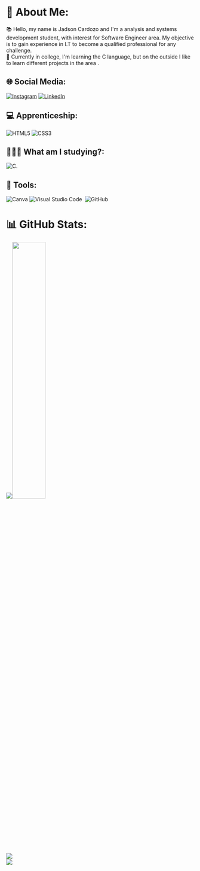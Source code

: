 

# 💫 About Me:
📚 Hello, my name is Jadson Cardozo and I'm a analysis and systems development student, with interest for Software Engineer area. My objective is to gain experience in I.T to become a qualified professional for any challenge.<br>🌱 Currently in college, I'm learning the C language, but on the outside I like to learn different projects in the area .<br> 


## 🌐 Social Media:
[![Instagram](https://img.shields.io/badge/Instagram-%23E4405F.svg?logo=Instagram&logoColor=white)](https://www.instagram.com/jadsoncardozo_/) [![LinkedIn](https://img.shields.io/badge/LinkedIn-%230077B5.svg?logo=linkedin&logoColor=white)](https://www.linkedin.com/in/jadson-cardozo-13162b233/) 


## 💻 Apprenticeship:
![HTML5](https://img.shields.io/badge/html5-%23E34F26.svg?style=for-the-badge&logo=html5&logoColor=white) ![CSS3](https://img.shields.io/badge/css3-%231572B6.svg?style=for-the-badge&logo=css3&logoColor=white) 


## 👨🏽‍💻 What am I studying?:
![C]().<br>


## 🔧 Tools:
![Canva](https://img.shields.io/badge/Canva-%2300C4CC.svg?style=for-the-badge&logo=Canva&logoColor=white) 
![Visual Studio Code](https://img.shields.io/badge/-Visual%20Studio%20Code-0D1117?style=for-the-badge&logo=visual-studio-code&logoColor=007ACC&labelColor=0D1117)&nbsp;
![GitHub](https://img.shields.io/badge/-GitHub-0D1117?style=for-the-badge&logo=github&logoColor=007ACC&labelColor=0D1117)&nbsp;


# 📊 GitHub Stats:
![](https://github-readme-stats.vercel.app/api?username=JadsonCardozo06&theme=tokyonight&hide_border=false&include_all_commits=true&count_private=true)<img width="42%" src="link"><br/>
![](https://github-readme-streak-stats.herokuapp.com/?user=JadsonCardozo0603&theme=tokyonight&hide_border=false)<br/>
![](https://github-readme-stats.vercel.app/api/top-langs/?username=JadsonCardozo06&theme=tokyonight&hide_border=false&include_all_commits=true&count_private=true&layout=compact)<br>
